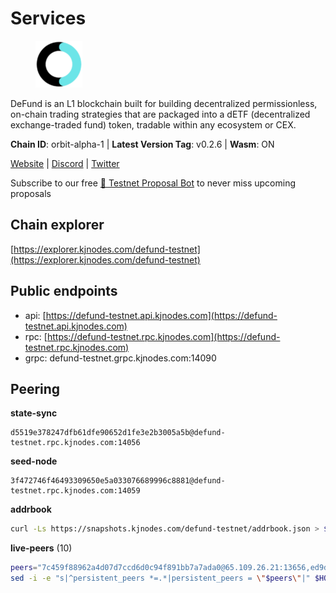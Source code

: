# Services

<figure><img src="https://raw.githubusercontent.com/kj89/cosmos-images/main/logos/defund.png" alt=""><figcaption></figcaption></figure>

DeFund is an L1 blockchain built for building decentralized permissionless,  on-chain trading strategies that are packaged into a dETF (decentralized  exchange-traded fund) token, tradable within any ecosystem or CEX.

**Chain ID**: orbit-alpha-1 | **Latest Version Tag**: v0.2.6 | **Wasm**: ON

[Website](https://www.defund.app) | [Discord](https://discord.gg/FV26pRPZ3P) | [Twitter](https://twitter.com/defund_finance)



Subscribe to our free [🤖 Testnet Proposal Bot](https://t.me/kjnodes_testnet_proposal_bot) to never miss upcoming proposals


## Chain explorer
[https://explorer.kjnodes.com/defund-testnet](https://explorer.kjnodes.com/defund-testnet)

## Public endpoints

* api: [https://defund-testnet.api.kjnodes.com](https://defund-testnet.api.kjnodes.com)
* rpc: [https://defund-testnet.rpc.kjnodes.com](https://defund-testnet.rpc.kjnodes.com)
* grpc: defund-testnet.grpc.kjnodes.com:14090

## Peering

**state-sync**

```text
d5519e378247dfb61dfe90652d1fe3e2b3005a5b@defund-testnet.rpc.kjnodes.com:14056
```

**seed-node**

```text
3f472746f46493309650e5a033076689996c8881@defund-testnet.rpc.kjnodes.com:14059
```

**addrbook**
```bash
curl -Ls https://snapshots.kjnodes.com/defund-testnet/addrbook.json > $HOME/.defund/config/addrbook.json
```

**live-peers** (10)
```bash
peers="7c459f88962a4d07d7ccd6d0c94f891bb7a7ada0@65.109.26.21:13656,ed9d651a48968b4c3c8e8f01e15dbb451eed195a@5.75.138.108:26656,6406dc6dff130a009ad79bb04eb29b731414811f@141.95.145.41:27656,6999cca6c55576a48d4f227b87dc904fbdb085aa@65.21.134.202:26576,4b740c782cc4e6561de519fffb23499f0541e84d@89.116.29.202:18656,4515f69283a8f3db159d35e72edce0ea0ddb6f1b@38.242.142.134:28656,5a93bbc7e9dc368ccadd2627b35364e0bf06035e@31.187.74.29:26656,8637f94f5cc834d34244a087e370c2ec9b2590bd@75.119.132.90:26656,d5519e378247dfb61dfe90652d1fe3e2b3005a5b@65.109.68.190:14056,c24e38e2bf28f81a6935110c07cdeb95f5765ed1@65.109.84.254:26656"
sed -i -e "s|^persistent_peers *=.*|persistent_peers = \"$peers\"|" $HOME/.defund/config/config.toml
```
